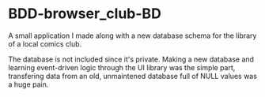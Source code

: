 # BDD-browser_club-BD
A small application I made along with a new database schema for the library of a local comics club.

The database is not included since it's private.
Making a new database and learning event-driven logic through the UI library was the simple part,
transfering data from an old, unmaintened database full of NULL values was a huge pain.
